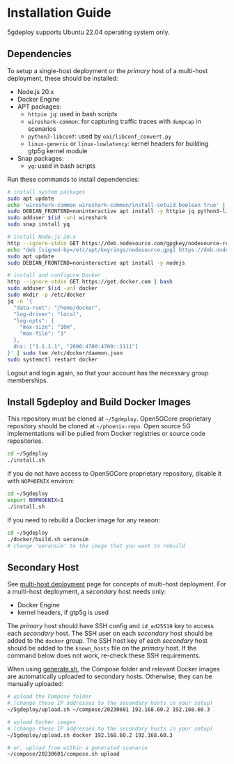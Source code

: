 # Installation Guide

5gdeploy supports Ubuntu 22.04 operating system only.

## Dependencies

To setup a single-host deployment or the *primary* host of a multi-host deployment, these should be installed:

* Node.js 20.x
* Docker Engine
* APT packages:
  * `httpie jq`: used in bash scripts
  * `wireshark-common`: for capturing traffic traces with `dumpcap` in scenarios
  * `python3-libconf`: used by `oai/libconf_convert.py`
  * `linux-generic` or `linux-lowlatency`: kernel headers for building gtp5g kernel module
* Snap packages:
  * `yq`: used in bash scripts

Run these commands to install dependencies:

```bash
# install system packages
sudo apt update
echo 'wireshark-common wireshark-common/install-setuid boolean true' | sudo debconf-set-selections
sudo DEBIAN_FRONTEND=noninteractive apt install -y httpie jq python3-libconf wireshark-common
sudo adduser $(id -un) wireshark
sudo snap install yq

# install Node.js 20.x
http --ignore-stdin GET https://deb.nodesource.com/gpgkey/nodesource-repo.gpg.key | sudo gpg --dearmor -o /etc/apt/keyrings/nodesource.gpg
echo "deb [signed-by=/etc/apt/keyrings/nodesource.gpg] https://deb.nodesource.com/node_20.x nodistro main" | sudo tee /etc/apt/sources.list.d/nodesource.list
sudo apt update
sudo DEBIAN_FRONTEND=noninteractive apt install -y nodejs

# install and configure Docker
http --ignore-stdin GET https://get.docker.com | bash
sudo adduser $(id -un) docker
sudo mkdir -p /etc/docker
jq -n '{
  "data-root": "/home/docker",
  "log-driver": "local",
  "log-opts": {
    "max-size": "10m",
    "max-file": "3"
  },
  dns: ["1.1.1.1", "2606:4700:4700::1111"]
}' | sudo tee /etc/docker/daemon.json
sudo systemctl restart docker
```

Logout and login again, so that your account has the necessary group memberships.

## Install 5gdeploy and Build Docker Images

This repository must be cloned at `~/5gdeploy`.
Open5GCore proprietary repository should be cloned at `~/phoenix-repo`.
Open source 5G implementations will be pulled from Docker registries or source code repositories.

```bash
cd ~/5gdeploy
./install.sh
```

If you do not have access to Open5GCore proprietary repository, disable it with `NOPHOENIX` environ:

```bash
cd ~/5gdeploy
export NOPHOENIX=1
./install.sh
```

If you need to rebuild a Docker image for any reason:

```bash
cd ~/5gdeploy
./docker/build.sh ueransim
# change 'ueransim' to the image that you want to rebuild
```

## Secondary Host

See [multi-host deployment](multi-host.md) page for concepts of multi-host deployment.
For a multi-host deployment, a *secondary* host needs only:

* Docker Engine
* kernel headers, if gtp5g is used

The *primary* host should have SSH config and `id_ed25519` key to access each *secondary* host.
The SSH user on each *secondary* host should be added to the `docker` group.
The SSH host key of each *secondary* host should be added to the `known_hosts` file on the *primary* host.
If the command below does not work, re-check these SSH requirements.

When using [generate.sh](../scenario/generate.sh), the Compose folder and relevant Docker images are automatically uploaded to secondary hosts.
Otherwise, they can be manually uploaded:

```bash
# upload the Compose folder
# (change these IP addresses to the secondary hosts in your setup)
~/5gdeploy/upload.sh ~/compose/20230601 192.168.60.2 192.168.60.3

# upload Docker images
# (change these IP addresses to the secondary hosts in your setup)
~/5gdeploy/upload.sh docker 192.168.60.2 192.168.60.3

# or, upload from within a generated scenario
~/compose/20230601/compose.sh upload
```
